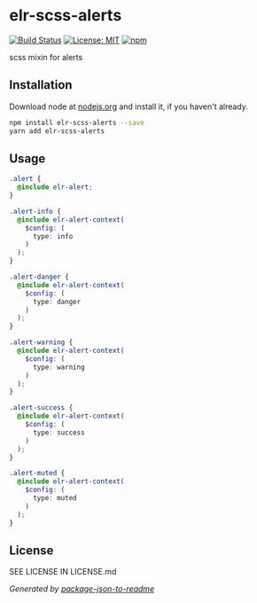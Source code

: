 # elr-scss-alerts

[![Build Status](https://travis-ci.org/Beth3346/elr-scss-alerts.svg?branch=master)](https://travis-ci.org/Beth3346/elr-scss-alerts)
[![License: MIT](https://img.shields.io/badge/License-MIT-yellow.svg)](https://opensource.org/licenses/MIT)
[![npm](https://img.shields.io/npm/dm/elr-scss-alerts.svg?style=flat)]()

scss mixin for alerts

## Installation

Download node at [nodejs.org](http://nodejs.org) and install it, if you haven't already.

```sh
npm install elr-scss-alerts --save
yarn add elr-scss-alerts
```

## Usage

```scss
.alert {
  @include elr-alert;
}

.alert-info {
  @include elr-alert-context(
    $config: (
      type: info
    )
  );
}

.alert-danger {
  @include elr-alert-context(
    $config: (
      type: danger
    )
  );
}

.alert-warning {
  @include elr-alert-context(
    $config: (
      type: warning
    )
  );
}

.alert-success {
  @include elr-alert-context(
    $config: (
      type: success
    )
  );
}

.alert-muted {
  @include elr-alert-context(
    $config: (
      type: muted
    )
  );
}
```

## License

SEE LICENSE IN LICENSE.md

_Generated by [package-json-to-readme](https://github.com/zeke/package-json-to-readme)_
